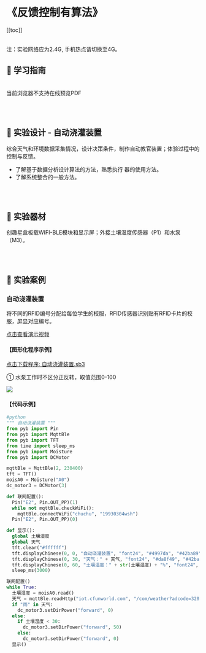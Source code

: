 # 《反馈控制有算法》

[[toc]]
<br><br>

<p class="attention">注：实验网络应为2.4G, 手机热点请切换至4G。</p>

## 📒 学习指南

<br>
<object data="/tutorial/starbox_yj/pdf/初中第20课反馈控制有算法.pdf" type="application/pdf" width=1200 height=800 name="反馈控制有算法">
当前浏览器不支持在线预览PDF
</object>

<br><br>

## 📐 实验设计 - 自动浇灌装置

综合天气和环境数据采集情况，设计决策条件，制作自动教官装置；体验过程中的控制与反馈。

- 了解基于数据分析设计算法的方法，熟悉执行
器的使用方法。
- 了解系统整合的一般方法。

<br><br>

## 🧰 实验器材

创趣星盒板载WIFI-BLE模块和显示屏；外接土壤湿度传感器（P1）和水泵（M3）。

<br><br>

## 🌰 实验案例

### 自动浇灌装置
将不同的RFID编号分配给每位学生的校服，RFID传感器识别贴有RFID卡片的校服，屏显对应编号。

<a href="https://www.cfunworld.com" target="_blank">点击查看演示视频</a>


#### 【图形化程序示例】

<a href="/tutorial/starbox_yj/sb3/14/自动浇灌装置.sb3">点击下载程序: 自动浇灌装置.sb3</a>

① 水泵工作时不区分正反转，取值范围0-100

<img src="/images/14/自动浇灌装置.png">

#### 【代码示例】

```python
#python
""" 自动浇灌装置 """
from pyb import Pin
from pyb import MqttBle
from pyb import TFT
from time import sleep_ms
from pyb import Moisture
from pyb import DCMotor

mqttBle = MqttBle(2, 230400)
tft = TFT()
moisA0 = Moisture("A0")
dc_motor3 = DCMotor(3)

def 联网配置():
  Pin("E2", Pin.OUT_PP)(1)
  while not mqttBle.checkWiFi():
    mqttBle.connectWiFi("chuchu", "19930304wsh")
  Pin("E2", Pin.OUT_PP)(0)

def 显示():
  global 土壤湿度
  global 天气
  tft.clear("#ffffff")
  tft.displayChinese(0, 0, "自动浇灌装置", "font24", "#4997da", "#42ba89", 0)
  tft.displayChinese(0, 30, "天气：" + 天气, "font24", "#da8f49", "#42ba89", 0)
  tft.displayChinese(0, 60, "土壤湿度：" + str(土壤湿度) + "%", "font24", "#da8f49", "#42ba89", 0)
  sleep_ms(3000)

联网配置()
while True:
  土壤湿度 = moisA0.read()
  天气 = mqttBle.readHttp("iot.cfunworld.com", "/com/weather?adcode=320100", "wea")
  if "雨" in 天气:
    dc_motor3.setDirPower("forward", 0)
  else:
    if 土壤湿度 < 30:
      dc_motor3.setDirPower("forward", 50)
    else:
      dc_motor3.setDirPower("forward", 0)
  显示()
```